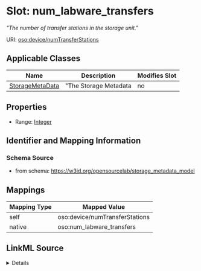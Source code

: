 

# Slot: num_labware_transfers


_"The number of transfer stations in the storage unit."_





URI: [oso:device/numTransferStations](http://w3id.org/oso/device/numTransferStations)



<!-- no inheritance hierarchy -->





## Applicable Classes

| Name | Description | Modifies Slot |
| --- | --- | --- |
| [StorageMetaData](StorageMetaData.md) | "The Storage Metadata |  no  |







## Properties

* Range: [Integer](Integer.md)





## Identifier and Mapping Information







### Schema Source


* from schema: https://w3id.org/opensourcelab/storage_metadata_model




## Mappings

| Mapping Type | Mapped Value |
| ---  | ---  |
| self | oso:device/numTransferStations |
| native | oso:num_labware_transfers |




## LinkML Source

<details>
```yaml
name: num_labware_transfers
description: '"The number of transfer stations in the storage unit."'
from_schema: https://w3id.org/opensourcelab/storage_metadata_model
rank: 1000
slot_uri: oso:device/numTransferStations
alias: num_labware_transfers
domain_of:
- StorageMetaData
range: integer
required: false

```
</details>